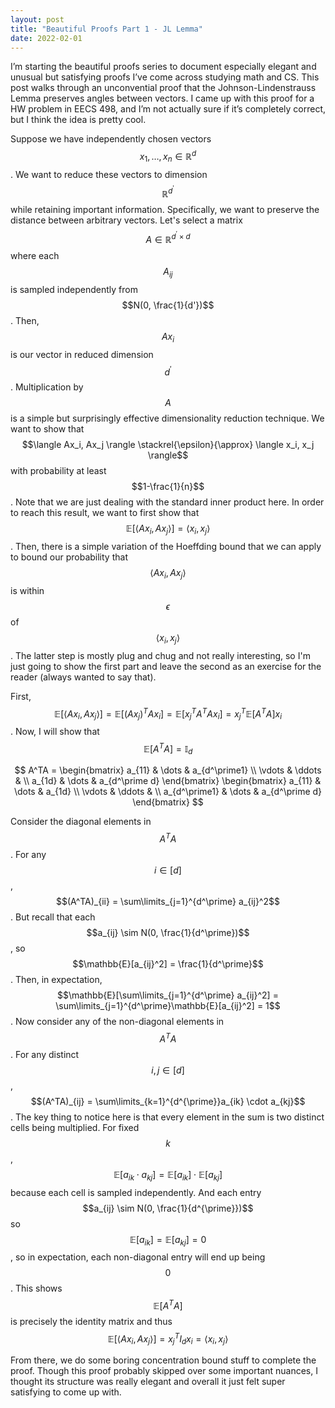 ```yaml
---
layout: post
title: "Beautiful Proofs Part 1 - JL Lemma"
date: 2022-02-01
---
```

I’m starting the beautiful proofs series to document especially elegant and unusual but satisfying proofs I’ve come across studying math and CS. This post walks through an unconvential proof that the Johnson-Lindenstrauss Lemma preserves angles between vectors. I came up with this proof for a HW problem in EECS 498, and I’m not actually sure if it’s completely correct, but I think the idea is pretty cool. 

Suppose we have independently chosen vectors $$ x_1,\dots,x_n \in \mathbb{R}^d $$. We want to reduce these vectors to dimension $$\mathbb{R}^{d^\prime}$$ while retaining important information. Specifically, we want to preserve the distance between arbitrary vectors. Let's select a matrix $$A \in \mathbb{R}^{d^\prime\times d}$$ where each $$A_{ij}$$ is sampled independently from $$N(0, \frac{1}{d'})$$. Then, $$Ax_i$$ is our vector in reduced dimension $$d^\prime$$. Multiplication by $$A$$ is a simple but surprisingly effective dimensionality reduction technique. We want to show that $$\langle Ax_i, Ax_j \rangle \stackrel{\epsilon}{\approx} \langle x_i, x_j \rangle$$ with probability at least $$1-\frac{1}{n}$$. Note that we are just dealing with the standard inner product here. In order to reach this result, we want to first show that $$\mathbb{E}[\langle Ax_i, Ax_j \rangle] = \langle x_i, x_j \rangle$$. Then, there is a simple variation of the Hoeffding bound that we can apply to bound our probability that $$\langle Ax_i, Ax_j \rangle$$ is within $$\epsilon$$ of $$\langle x_i, x_j \rangle$$. The latter step is mostly plug and chug and not really interesting, so I'm just going to show the first part and leave the second as an exercise for the reader (always wanted to say that).

First, $$\mathbb{E}[\langle Ax_i, Ax_j \rangle] = \mathbb{E}[(Ax_j)^TAx_i] = \mathbb{E}[x_j^TA^TAx_i] = x_j^T\mathbb{E}[A^TA]x_i$$. Now, I will show that $$\mathbb{E}[A^TA] = \mathbb{I}_d$$

$$
A^TA = \begin{bmatrix} 
    a_{11} & \dots & a_{d^\prime1} \\
    \vdots & \ddots & \\
    a_{1d} &  \dots  & a_{d^\prime d} 
    \end{bmatrix}
    \begin{bmatrix} 
    a_{11} & \dots & a_{1d} \\
    \vdots & \ddots & \\
    a_{d^\prime1} & \dots & a_{d^\prime d} 
    \end{bmatrix}
$$

Consider the diagonal elements in $$A^TA$$. For any $$i\in[d]$$, $$(A^TA)_{ii} = \sum\limits_{j=1}^{d^\prime} a_{ij}^2$$. But recall that each $$a_{ij} \sim N(0, \frac{1}{d^\prime})$$, so $$\mathbb{E}[a_{ij}^2] = \frac{1}{d^\prime}$$. Then, in expectation, $$\mathbb{E}[\sum\limits_{j=1}^{d^\prime} a_{ij}^2] = \sum\limits_{j=1}^{d^\prime}\mathbb{E}[a_{ij}^2] = 1$$. Now consider any of the non-diagonal elements in $$A^TA$$. For any distinct $$i,j\in[d]$$, $$(A^TA)_{ij} = \sum\limits_{k=1}^{d^{\prime}}a_{ik} \cdot a_{kj}$$. The key thing to notice here is that every element in the sum is two distinct cells being multiplied. For fixed $$k$$, $$\mathbb{E}[a_{ik} \cdot a_{kj}] = \mathbb{E}[a_{ik}] \cdot \mathbb{E}[a_{kj}]$$ because each cell is sampled independently. And each entry $$a_{ij} \sim N(0, \frac{1}{d^{\prime}})$$ so $$\mathbb{E}[a_{ik}] = \mathbb{E}[a_{kj}] = 0$$, so in expectation, each non-diagonal entry will end up being $$0$$. This shows $$\mathbb{E}[A^TA]$$ is precisely the identity matrix and thus $$\mathbb{E}[\langle Ax_i, Ax_j \rangle] = x_j^TI_dx_i = \langle x_i, x_j \rangle$$

From there, we do some boring concentration bound stuff to complete the proof. Though this proof probably skipped over some important nuances, I thought its structure was really elegant and overall it just felt super satisfying to come up with. 